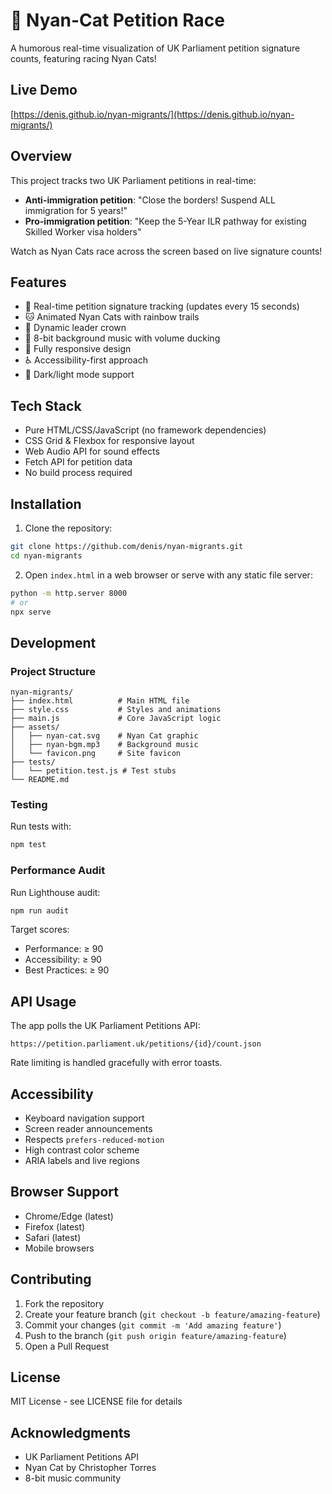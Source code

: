 # 🌈 Nyan-Cat Petition Race

A humorous real-time visualization of UK Parliament petition signature counts, featuring racing Nyan Cats!

## Live Demo

[https://denis.github.io/nyan-migrants/](https://denis.github.io/nyan-migrants/)

## Overview

This project tracks two UK Parliament petitions in real-time:
- **Anti-immigration petition**: "Close the borders! Suspend ALL immigration for 5 years!"
- **Pro-immigration petition**: "Keep the 5-Year ILR pathway for existing Skilled Worker visa holders"

Watch as Nyan Cats race across the screen based on live signature counts!

## Features

- 🏁 Real-time petition signature tracking (updates every 15 seconds)
- 🐱 Animated Nyan Cats with rainbow trails
- 👑 Dynamic leader crown
- 🎵 8-bit background music with volume ducking
- 📱 Fully responsive design
- ♿ Accessibility-first approach
- 🌙 Dark/light mode support

## Tech Stack

- Pure HTML/CSS/JavaScript (no framework dependencies)
- CSS Grid & Flexbox for responsive layout
- Web Audio API for sound effects
- Fetch API for petition data
- No build process required

## Installation

1. Clone the repository:
```bash
git clone https://github.com/denis/nyan-migrants.git
cd nyan-migrants
```

2. Open `index.html` in a web browser or serve with any static file server:
```bash
python -m http.server 8000
# or
npx serve
```

## Development

### Project Structure
```
nyan-migrants/
├── index.html          # Main HTML file
├── style.css           # Styles and animations
├── main.js             # Core JavaScript logic
├── assets/
│   ├── nyan-cat.svg    # Nyan Cat graphic
│   ├── nyan-bgm.mp3    # Background music
│   └── favicon.png     # Site favicon
├── tests/
│   └── petition.test.js # Test stubs
└── README.md
```

### Testing

Run tests with:
```bash
npm test
```

### Performance Audit

Run Lighthouse audit:
```bash
npm run audit
```

Target scores:
- Performance: ≥ 90
- Accessibility: ≥ 90
- Best Practices: ≥ 90

## API Usage

The app polls the UK Parliament Petitions API:
```
https://petition.parliament.uk/petitions/{id}/count.json
```

Rate limiting is handled gracefully with error toasts.

## Accessibility

- Keyboard navigation support
- Screen reader announcements
- Respects `prefers-reduced-motion`
- High contrast color scheme
- ARIA labels and live regions

## Browser Support

- Chrome/Edge (latest)
- Firefox (latest)
- Safari (latest)
- Mobile browsers

## Contributing

1. Fork the repository
2. Create your feature branch (`git checkout -b feature/amazing-feature`)
3. Commit your changes (`git commit -m 'Add amazing feature'`)
4. Push to the branch (`git push origin feature/amazing-feature`)
5. Open a Pull Request

## License

MIT License - see LICENSE file for details

## Acknowledgments

- UK Parliament Petitions API
- Nyan Cat by Christopher Torres
- 8-bit music community
